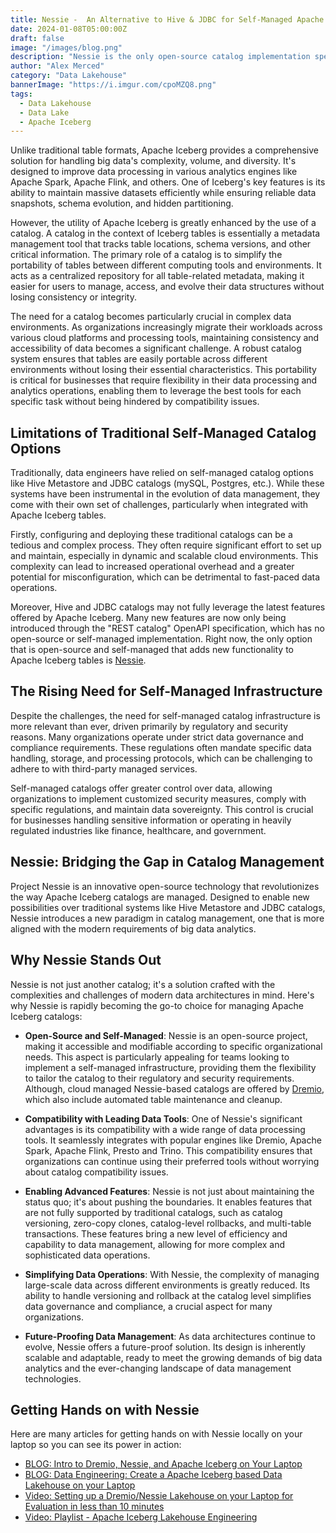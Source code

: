 ```yaml
---
title: Nessie -  An Alternative to Hive & JDBC for Self-Managed Apache Iceberg Catalogs
date: 2024-01-08T05:00:00Z
draft: false
image: "/images/blog.png"
description: "Nessie is the only open-source catalog implementation specifically for Apache Iceberg."
author: "Alex Merced"
category: "Data Lakehouse"
bannerImage: "https://i.imgur.com/cpoMZQ8.png"
tags:
  - Data Lakehouse
  - Data Lake
  - Apache Iceberg
---
```


Unlike traditional table formats, Apache Iceberg provides a comprehensive solution for handling big data's complexity, volume, and diversity. It's designed to improve data processing in various analytics engines like Apache Spark, Apache Flink, and others. One of Iceberg's key features is its ability to maintain massive datasets efficiently while ensuring reliable data snapshots, schema evolution, and hidden partitioning.

However, the utility of Apache Iceberg is greatly enhanced by the use of a catalog. A catalog in the context of Iceberg tables is essentially a metadata management tool that tracks table locations, schema versions, and other critical information. The primary role of a catalog is to simplify the portability of tables between different computing tools and environments. It acts as a centralized repository for all table-related metadata, making it easier for users to manage, access, and evolve their data structures without losing consistency or integrity.

The need for a catalog becomes particularly crucial in complex data environments. As organizations increasingly migrate their workloads across various cloud platforms and processing tools, maintaining consistency and accessibility of data becomes a significant challenge. A robust catalog system ensures that tables are easily portable across different environments without losing their essential characteristics. This portability is critical for businesses that require flexibility in their data processing and analytics operations, enabling them to leverage the best tools for each specific task without being hindered by compatibility issues.

## Limitations of Traditional Self-Managed Catalog Options
Traditionally, data engineers have relied on self-managed catalog options like Hive Metastore and JDBC catalogs (mySQL, Postgres, etc.). While these systems have been instrumental in the evolution of data management, they come with their own set of challenges, particularly when integrated with Apache Iceberg tables.

Firstly, configuring and deploying these traditional catalogs can be a tedious and complex process. They often require significant effort to set up and maintain, especially in dynamic and scalable cloud environments. This complexity can lead to increased operational overhead and a greater potential for misconfiguration, which can be detrimental to fast-paced data operations.

Moreover, Hive and JDBC catalogs may not fully leverage the latest features offered by Apache Iceberg. Many new features are now only being introduced through the "REST catalog" OpenAPI specification, which has no open-source or self-managed implementation. Right now, the only option that is open-source and self-managed that adds new functionality to Apache Iceberg tables is [Nessie](https://www.projectnessie.org).

## The Rising Need for Self-Managed Infrastructure
Despite the challenges, the need for self-managed catalog infrastructure is more relevant than ever, driven primarily by regulatory and security reasons. Many organizations operate under strict data governance and compliance requirements. These regulations often mandate specific data handling, storage, and processing protocols, which can be challenging to adhere to with third-party managed services.

Self-managed catalogs offer greater control over data, allowing organizations to implement customized security measures, comply with specific regulations, and maintain data sovereignty. This control is crucial for businesses handling sensitive information or operating in heavily regulated industries like finance, healthcare, and government.

## Nessie: Bridging the Gap in Catalog Management
Project Nessie is an innovative open-source technology that revolutionizes the way Apache Iceberg catalogs are managed. Designed to enable new possibilities over traditional systems like Hive Metastore and JDBC catalogs, Nessie introduces a new paradigm in catalog management, one that is more aligned with the modern requirements of big data analytics.

## Why Nessie Stands Out
Nessie is not just another catalog; it's a solution crafted with the complexities and challenges of modern data architectures in mind. Here's why Nessie is rapidly becoming the go-to choice for managing Apache Iceberg catalogs:

- **Open-Source and Self-Managed**: Nessie is an open-source project, making it accessible and modifiable according to specific organizational needs. This aspect is particularly appealing for teams looking to implement a self-managed infrastructure, providing them the flexibility to tailor the catalog to their regulatory and security requirements. Although, cloud managed Nessie-based catalogs are offered by [Dremio](https://www.dremio.com/get-started?utm_source=alexmerced&utm_medium=external_blog&utm_campaign=legacy_post), which also include automated table maintenance and cleanup.

- **Compatibility with Leading Data Tools**: One of Nessie's significant advantages is its compatibility with a wide range of data processing tools. It seamlessly integrates with popular engines like Dremio, Apache Spark, Apache Flink, Presto and Trino. This compatibility ensures that organizations can continue using their preferred tools without worrying about catalog compatibility issues.

- **Enabling Advanced Features**: Nessie is not just about maintaining the status quo; it's about pushing the boundaries. It enables features that are not fully supported by traditional catalogs, such as catalog versioning, zero-copy clones, catalog-level rollbacks, and multi-table transactions. These features bring a new level of efficiency and capability to data management, allowing for more complex and sophisticated data operations.

- **Simplifying Data Operations**: With Nessie, the complexity of managing large-scale data across different environments is greatly reduced. Its ability to handle versioning and rollback at the catalog level simplifies data governance and compliance, a crucial aspect for many organizations.

- **Future-Proofing Data Management**: As data architectures continue to evolve, Nessie offers a future-proof solution. Its design is inherently scalable and adaptable, ready to meet the growing demands of big data analytics and the ever-changing landscape of data management technologies.

## Getting Hands on with Nessie

Here are many articles for getting hands on with Nessie locally on your laptop so you can see its power in action:

- [BLOG: Intro to Dremio, Nessie, and Apache Iceberg on Your Laptop](https://www.dremio.com/blog/intro-to-dremio-nessie-and-apache-iceberg-on-your-laptop/?utm_source=alexmerced&utm_medium=external_blog&utm_campaign=legacy_post)
- [BLOG: Data Engineering: Create a Apache Iceberg based Data Lakehouse on your Laptop](https://dev.to/alexmercedcoder/data-engineering-create-a-apache-iceberg-based-data-lakehouse-on-your-laptop-41a8)
- [Video: Setting up a Dremio/Nessie Lakehouse on your Laptop for Evaluation in less than 10 minutes](https://www.youtube.com/watch?v=JIrjkEWhgNE)
- [Video: Playlist - Apache Iceberg Lakehouse Engineering](https://www.youtube.com/watch?v=SIriNcVIGJQ&list=PLsLAVBjQJO0p0Yq1fLkoHvt2lEJj5pcYe)
